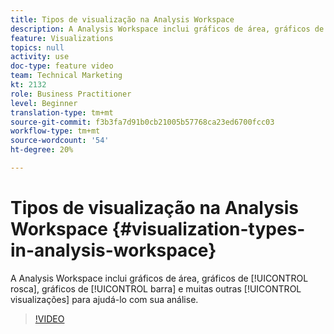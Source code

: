 ```yaml
---
title: Tipos de visualização na Analysis Workspace
description: A Analysis Workspace inclui gráficos de área, gráficos de rosca, gráficos de barra horizontal e muitas outras visualizações para ajudá-lo a fazer a análise.
feature: Visualizations
topics: null
activity: use
doc-type: feature video
team: Technical Marketing
kt: 2132
role: Business Practitioner
level: Beginner
translation-type: tm+mt
source-git-commit: f3b3fa7d91b0cb21005b57768ca23ed6700fcc03
workflow-type: tm+mt
source-wordcount: '54'
ht-degree: 20%

---
```



# Tipos de visualização na Analysis Workspace {#visualization-types-in-analysis-workspace}

A Analysis Workspace inclui gráficos de área, gráficos de [!UICONTROL rosca], gráficos de [!UICONTROL barra] e muitas outras [!UICONTROL visualizações] para ajudá-lo com sua análise.

>[!VIDEO](https://video.tv.adobe.com/v/23994/?quality=12)
